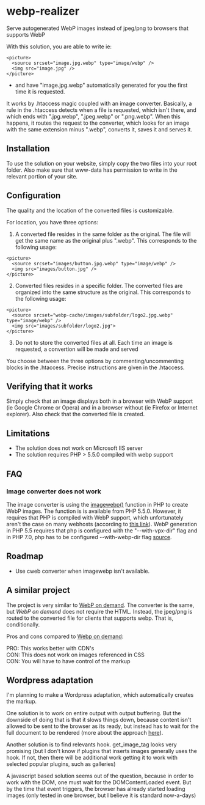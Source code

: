 # webp-realizer
Serve autogenerated WebP images instead of jpeg/png to browsers that supports WebP

With this solution, you are able to write ie:
```
<picture>
  <source srcset="image.jpg.webp" type="image/webp" />
  <img src="image.jpg" />
</picture>
```
- and have "image.jpg.webp" automatically generated for you the first time it is requested.

It works by .htaccess magic coupled with an image converter. Basically, a rule in the .htaccess detects when a file is requested, which isn't there, and which ends with ".jpg.webp", ".jpeg.webp" or ".png.webp". When this happens, it routes the request to the converter, which looks for an image with the same extension minus ".webp", converts it, saves it and serves it.


## Installation
To use the solution on your website, simply copy the two files into your root folder. Also make sure that www-data has permission to write in the relevant portion of your site.


## Configuration
The quality and the location of the converted files is customizable. 

For location, you have three options:

1. A converted file resides in the same folder as the original. The file will get the same name as the original plus ".webp". This corresponds to the following usage:
```
<picture>
  <source srcset="images/button.jpg.webp" type="image/webp" />
  <img src="images/button.jpg" />
</picture>
```

2. Converted files resides in a specific folder. The converted files are organized into the same structure as the original. This corresponds to the following usage:
```
<picture>
  <source srcset="webp-cache/images/subfolder/logo2.jpg.webp" type="image/webp" />
  <img src="images/subfolder/logo2.jpg">
</picture>
```

3. Do not to store the converted files at all. Each time an image is requested, a convertion will be made and served 

You choose between the three options by commenting/uncommenting blocks in the .htaccess. Precise instructions are given in the .htaccess.

## Verifying that it works
Simply check that an image displays both in a browser with WebP support (ie Google Chrome or Opera) and in a browser without (ie Firefox or Internet explorer). Also check that the converted file is created.

## Limitations
* The solution does not work on Microsoft IIS server
* The solution requires PHP > 5.5.0 compiled with webp support

## FAQ

### Image converter does not work
The image converter is using the [imagewebp()](http://php.net/manual/en/function.imagewebp.php) function in PHP to create WebP images. The function is is available from PHP 5.5.0. However, it requires that PHP is compiled with WebP support, which unfortunately aren't the case on many webhosts (according to [this link](https://stackoverflow.com/questions/25248382/how-to-create-a-webp-image-in-php)). WebP generation in PHP 5.5 requires that php is configured with the "--with-vpx-dir" flag and in PHP 7.0, php has to be configured --with-webp-dir flag [source](http://il1.php.net/manual/en/image.installation.php).


## Roadmap

* Use cweb converter when imagewebp isn't available. 

## A similar project
The project is very similar to [WebP on demand](https://github.com/rosell-dk/webp-on-demand). The converter is the same, but *WebP on demand* does not require the HTML. Instead, the jpeg/png is routed to the converted file for clients that supports webp. That is, conditionally.

Pros and cons compared to [Webp on demand](https://github.com/rosell-dk/webp-on-demand):

PRO: This works better with CDN's<br>
CON: This does not work on images referenced in CSS<br>
CON: You will have to have control of the markup

## Wordpress adaptation
I'm planning to make a Wordpress adaptation, which automatically creates the markup.

One solution is to work on entire output with output buffering. But the downside of doing that is that it slows things down, because content isn't allowed to be sent to the browser as its ready, but instead has to wait for the full document to be rendered (more about the approach [here](https://stackoverflow.com/questions/772510/wordpress-filter-to-modify-final-html-output)). 

Another solution is to find relevants hook. get_image_tag looks very promising (but I don't know if plugins that inserts images generally uses the hook. If not, then there will be additional work getting it to work with selected popular plugins, such as galleries)

A javascript based solution seems out of the question, because in order to work with the DOM, one must wait for the DOMContentLoaded event. But by the time that event triggers, the browser has already started loading images (only tested in one browser, but I believe it is standard now-a-days)

